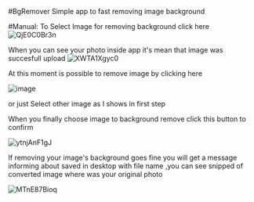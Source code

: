 #BgRemover Simple app to fast removing image background

#Manual:
To Select Image for removing background click here
![QjE0C0Br3n](https://github.com/KrusinskiPST/BgRemover/assets/135739642/23158bdf-38f3-49c7-8908-0a9a65f5a14d)

When you can see your photo inside app it's mean that image was succesfull upload 
![XWTA1Xgyc0](https://github.com/KrusinskiPST/BgRemover/assets/135739642/e54acb1f-044b-4bea-8e48-4b2b2e4f6912)

At this moment is possible to remove image by clicking here

![image](https://github.com/KrusinskiPST/BgRemover/assets/135739642/4c8a1831-4f95-4bfa-8f90-df594e91783c)

or just Select other image as I shows in first step

When you finally choose image to background remove click this button to confirm

![ytnjAnF1gJ](https://github.com/KrusinskiPST/BgRemover/assets/135739642/43d3e385-541d-4e7c-ae1e-81fcfa9502db)


If removing your image's background goes fine you will get a message informing about saved in desktop with file name
,you can see snipped of converted image where was your original photo

![MTnE87Bioq](https://github.com/KrusinskiPST/BgRemover/assets/135739642/e4b35f24-df7d-4594-a6d2-7af9eb0db9f1)
